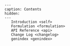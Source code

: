 ```{toctree}
---
caption: Contents
hidden:
---
   Introduction <self>
   Formulation <formulation>
   API Reference <api>
   Change Log <changelog>
   genindex <genindex>
```

```{include} ../README.md
```
